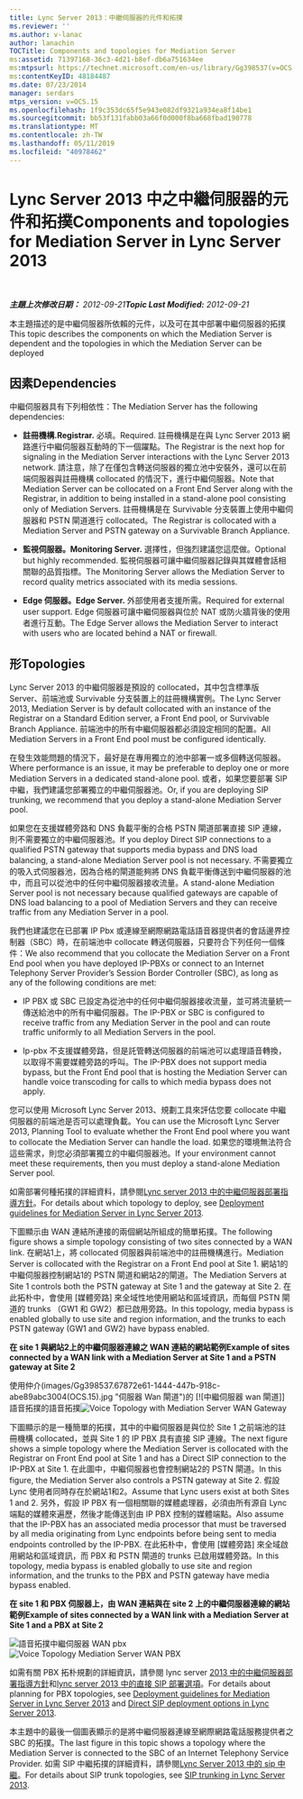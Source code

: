 ```yaml
---
title: Lync Server 2013：中繼伺服器的元件和拓撲
ms.reviewer: ''
ms.author: v-lanac
author: lanachin
TOCTitle: Components and topologies for Mediation Server
ms:assetid: 71397168-36c3-4d21-b8ef-db6a751634ee
ms:mtpsurl: https://technet.microsoft.com/en-us/library/Gg398537(v=OCS.15)
ms:contentKeyID: 48184487
ms.date: 07/23/2014
manager: serdars
mtps_version: v=OCS.15
ms.openlocfilehash: 1f9c353dc65f5e943e082df9321a934ea8f14be1
ms.sourcegitcommit: bb53f131fabb03a66f0d000f8ba668fbad190778
ms.translationtype: MT
ms.contentlocale: zh-TW
ms.lasthandoff: 05/11/2019
ms.locfileid: "40978462"
---
```

<div data-xmlns="http://www.w3.org/1999/xhtml">

<div class="topic" data-xmlns="http://www.w3.org/1999/xhtml" data-msxsl="urn:schemas-microsoft-com:xslt" data-cs="http://msdn.microsoft.com/en-us/">

<div data-asp="http://msdn2.microsoft.com/asp">

# <a name="components-and-topologies-for-mediation-server-in-lync-server-2013"></a><span data-ttu-id="cc135-102">Lync Server 2013 中之中繼伺服器的元件和拓撲</span><span class="sxs-lookup"><span data-stu-id="cc135-102">Components and topologies for Mediation Server in Lync Server 2013</span></span>

</div>

<div id="mainSection">

<div id="mainBody">

<span> </span>

<span data-ttu-id="cc135-103">_**主題上次修改日期：** 2012-09-21_</span><span class="sxs-lookup"><span data-stu-id="cc135-103">_**Topic Last Modified:** 2012-09-21_</span></span>

<span data-ttu-id="cc135-104">本主題描述的是中繼伺服器所依賴的元件，以及可在其中部署中繼伺服器的拓撲</span><span class="sxs-lookup"><span data-stu-id="cc135-104">This topic describes the components on which the Mediation Server is dependent and the topologies in which the Mediation Server can be deployed</span></span>

<div>

## <a name="dependencies"></a><span data-ttu-id="cc135-105">因素</span><span class="sxs-lookup"><span data-stu-id="cc135-105">Dependencies</span></span>

<span data-ttu-id="cc135-106">中繼伺服器具有下列相依性：</span><span class="sxs-lookup"><span data-stu-id="cc135-106">The Mediation Server has the following dependencies:</span></span>

  - <span data-ttu-id="cc135-107">**註冊機構.**</span><span class="sxs-lookup"><span data-stu-id="cc135-107">**Registrar.**</span></span> <span data-ttu-id="cc135-108">必填。</span><span class="sxs-lookup"><span data-stu-id="cc135-108">Required.</span></span> <span data-ttu-id="cc135-109">註冊機構是在與 Lync Server 2013 網路進行中繼伺服器互動時的下一個躍點。</span><span class="sxs-lookup"><span data-stu-id="cc135-109">The Registrar is the next hop for signaling in the Mediation Server interactions with the Lync Server 2013 network.</span></span> <span data-ttu-id="cc135-110">請注意，除了在僅包含轉送伺服器的獨立池中安裝外，還可以在前端伺服器與註冊機構 collocated 的情況下，進行中繼伺服器。</span><span class="sxs-lookup"><span data-stu-id="cc135-110">Note that Mediation Server can be collocated on a Front End Server along with the Registrar, in addition to being installed in a stand-alone pool consisting only of Mediation Servers.</span></span> <span data-ttu-id="cc135-111">註冊機構是在 Survivable 分支裝置上使用中繼伺服器和 PSTN 閘道進行 collocated。</span><span class="sxs-lookup"><span data-stu-id="cc135-111">The Registrar is collocated with a Mediation Server and PSTN gateway on a Survivable Branch Appliance.</span></span>

  - <span data-ttu-id="cc135-112">**監視伺服器。**</span><span class="sxs-lookup"><span data-stu-id="cc135-112">**Monitoring Server.**</span></span> <span data-ttu-id="cc135-113">選擇性，但強烈建議您這麼做。</span><span class="sxs-lookup"><span data-stu-id="cc135-113">Optional but highly recommended.</span></span> <span data-ttu-id="cc135-114">監視伺服器可讓中繼伺服器記錄與其媒體會話相關聯的品質指標。</span><span class="sxs-lookup"><span data-stu-id="cc135-114">The Monitoring Server allows the Mediation Server to record quality metrics associated with its media sessions.</span></span>

  - <span data-ttu-id="cc135-115">**Edge 伺服器。**</span><span class="sxs-lookup"><span data-stu-id="cc135-115">**Edge Server.**</span></span> <span data-ttu-id="cc135-116">外部使用者支援所需。</span><span class="sxs-lookup"><span data-stu-id="cc135-116">Required for external user support.</span></span> <span data-ttu-id="cc135-117">Edge 伺服器可讓中繼伺服器與位於 NAT 或防火牆背後的使用者進行互動。</span><span class="sxs-lookup"><span data-stu-id="cc135-117">The Edge Server allows the Mediation Server to interact with users who are located behind a NAT or firewall.</span></span>

</div>

<div>

## <a name="topologies"></a><span data-ttu-id="cc135-118">形</span><span class="sxs-lookup"><span data-stu-id="cc135-118">Topologies</span></span>

<span data-ttu-id="cc135-119">Lync Server 2013 的中繼伺服器是預設的 collocated，其中包含標準版 Server、前端池或 Survivable 分支裝置上的註冊機構實例。</span><span class="sxs-lookup"><span data-stu-id="cc135-119">The Lync Server 2013, Mediation Server is by default collocated with an instance of the Registrar on a Standard Edition server, a Front End pool, or Survivable Branch Appliance.</span></span> <span data-ttu-id="cc135-120">前端池中的所有中繼伺服器都必須設定相同的配置。</span><span class="sxs-lookup"><span data-stu-id="cc135-120">All Mediation Servers in a Front End pool must be configured identically.</span></span>

<span data-ttu-id="cc135-121">在發生效能問題的情況下，最好是在專用獨立的池中部署一或多個轉送伺服器。</span><span class="sxs-lookup"><span data-stu-id="cc135-121">Where performance is an issue, it may be preferable to deploy one or more Mediation Servers in a dedicated stand-alone pool.</span></span> <span data-ttu-id="cc135-122">或者，如果您要部署 SIP 中繼，我們建議您部署獨立的中繼伺服器池。</span><span class="sxs-lookup"><span data-stu-id="cc135-122">Or, if you are deploying SIP trunking, we recommend that you deploy a stand-alone Mediation Server pool.</span></span>

<span data-ttu-id="cc135-123">如果您在支援媒體旁路和 DNS 負載平衡的合格 PSTN 閘道部署直接 SIP 連線，則不需要獨立的中繼伺服器池。</span><span class="sxs-lookup"><span data-stu-id="cc135-123">If you deploy Direct SIP connections to a qualified PSTN gateway that supports media bypass and DNS load balancing, a stand-alone Mediation Server pool is not necessary.</span></span> <span data-ttu-id="cc135-124">不需要獨立的吸入式伺服器池，因為合格的閘道能夠將 DNS 負載平衡傳送到中繼伺服器的池中，而且可以從池中的任何中繼伺服器接收流量。</span><span class="sxs-lookup"><span data-stu-id="cc135-124">A stand-alone Mediation Server pool is not necessary because qualified gateways are capable of DNS load balancing to a pool of Mediation Servers and they can receive traffic from any Mediation Server in a pool.</span></span>

<span data-ttu-id="cc135-125">我們也建議您在已部署 IP Pbx 或連線至網際網路電話語音器提供者的會話邊界控制器（SBC）時，在前端池中 collocate 轉送伺服器，只要符合下列任何一個條件：</span><span class="sxs-lookup"><span data-stu-id="cc135-125">We also recommend that you collocate the Mediation Server on a Front End pool when you have deployed IP-PBXs or connect to an Internet Telephony Server Provider’s Session Border Controller (SBC), as long as any of the following conditions are met:</span></span>

  - <span data-ttu-id="cc135-126">IP PBX 或 SBC 已設定為從池中的任何中繼伺服器接收流量，並可將流量統一傳送給池中的所有中繼伺服器。</span><span class="sxs-lookup"><span data-stu-id="cc135-126">The IP-PBX or SBC is configured to receive traffic from any Mediation Server in the pool and can route traffic uniformly to all Mediation Servers in the pool.</span></span>

  - <span data-ttu-id="cc135-127">Ip-pbx 不支援媒體旁路，但是託管轉送伺服器的前端池可以處理語音轉換，以取得不需要媒體旁路的呼叫。</span><span class="sxs-lookup"><span data-stu-id="cc135-127">The IP-PBX does not support media bypass, but the Front End pool that is hosting the Mediation Server can handle voice transcoding for calls to which media bypass does not apply.</span></span>

<span data-ttu-id="cc135-128">您可以使用 Microsoft Lync Server 2013、規劃工具來評估您要 collocate 中繼伺服器的前端池是否可以處理負載。</span><span class="sxs-lookup"><span data-stu-id="cc135-128">You can use the Microsoft Lync Server 2013, Planning Tool to evaluate whether the Front End pool where you want to collocate the Mediation Server can handle the load.</span></span> <span data-ttu-id="cc135-129">如果您的環境無法符合這些需求，則您必須部署獨立的中繼伺服器池。</span><span class="sxs-lookup"><span data-stu-id="cc135-129">If your environment cannot meet these requirements, then you must deploy a stand-alone Mediation Server pool.</span></span>

<span data-ttu-id="cc135-130">如需部署何種拓撲的詳細資料，請參閱[Lync server 2013 中的中繼伺服器部署指導方針](lync-server-2013-deployment-guidelines-for-mediation-server.md)。</span><span class="sxs-lookup"><span data-stu-id="cc135-130">For details about which topology to deploy, see [Deployment guidelines for Mediation Server in Lync Server 2013](lync-server-2013-deployment-guidelines-for-mediation-server.md).</span></span>

<span data-ttu-id="cc135-131">下圖顯示由 WAN 連結所連接的兩個網站所組成的簡單拓撲。</span><span class="sxs-lookup"><span data-stu-id="cc135-131">The following figure shows a simple topology consisting of two sites connected by a WAN link.</span></span> <span data-ttu-id="cc135-132">在網站1上，將 collocated 伺服器與前端池中的註冊機構進行。</span><span class="sxs-lookup"><span data-stu-id="cc135-132">Mediation Server is collocated with the Registrar on a Front End pool at Site 1.</span></span> <span data-ttu-id="cc135-133">網站1的中繼伺服器控制網站1的 PSTN 閘道和網站2的閘道。</span><span class="sxs-lookup"><span data-stu-id="cc135-133">The Mediation Servers at Site 1 controls both the PSTN gateway at Site 1 and the gateway at Site 2.</span></span> <span data-ttu-id="cc135-134">在此拓朴中，會使用 [媒體旁路] 來全域性地使用網站和區域資訊，而每個 PSTN 閘道的 trunks （GW1 和 GW2）都已啟用旁路。</span><span class="sxs-lookup"><span data-stu-id="cc135-134">In this topology, media bypass is enabled globally to use site and region information, and the trunks to each PSTN gateway (GW1 and GW2) have bypass enabled.</span></span>

<span data-ttu-id="cc135-135">**在 site 1 與網站2上的中繼伺服器連線之 WAN 連結的網站範例**</span><span class="sxs-lookup"><span data-stu-id="cc135-135">**Example of sites connected by a WAN link with a Mediation Server at Site 1 and a PSTN gateway at Site 2**</span></span>

<span data-ttu-id="cc135-136">使用仲介(images/Gg398537.67872e61-1444-447b-918c-abe89abc3004(OCS.15).jpg "伺服器 Wan 閘道")的 [![中繼伺服器 wan 閘道]] 語音拓撲的語音拓撲</span><span class="sxs-lookup"><span data-stu-id="cc135-136">![Voice Topology with Mediation Server WAN Gateway](images/Gg398537.67872e61-1444-447b-918c-abe89abc3004(OCS.15).jpg "Voice Topology with Mediation Server WAN Gateway")</span></span>

<span data-ttu-id="cc135-137">下圖顯示的是一種簡單的拓撲，其中的中繼伺服器是與位於 Site 1 之前端池的註冊機構 collocated，並與 Site 1 的 IP PBX 具有直接 SIP 連線。</span><span class="sxs-lookup"><span data-stu-id="cc135-137">The next figure shows a simple topology where the Mediation Server is collocated with the Registrar on Front End pool at Site 1 and has a Direct SIP connection to the IP-PBX at Site 1.</span></span> <span data-ttu-id="cc135-138">在此圖中，中繼伺服器也會控制網站2的 PSTN 閘道。</span><span class="sxs-lookup"><span data-stu-id="cc135-138">In this figure, the Mediation Server also controls a PSTN gateway at Site 2.</span></span> <span data-ttu-id="cc135-139">假設 Lync 使用者同時存在於網站1和2。</span><span class="sxs-lookup"><span data-stu-id="cc135-139">Assume that Lync users exist at both Sites 1 and 2.</span></span> <span data-ttu-id="cc135-140">另外，假設 IP PBX 有一個相關聯的媒體處理器，必須由所有源自 Lync 端點的媒體來遍歷，然後才能傳送到由 IP PBX 控制的媒體端點。</span><span class="sxs-lookup"><span data-stu-id="cc135-140">Also assume that the IP-PBX has an associated media processor that must be traversed by all media originating from Lync endpoints before being sent to media endpoints controlled by the IP-PBX.</span></span> <span data-ttu-id="cc135-141">在此拓朴中，會使用 [媒體旁路] 來全域啟用網站和區域資訊，而 PBX 和 PSTN 閘道的 trunks 已啟用媒體旁路。</span><span class="sxs-lookup"><span data-stu-id="cc135-141">In this topology, media bypass is enabled globally to use site and region information, and the trunks to the PBX and PSTN gateway have media bypass enabled.</span></span>

<span data-ttu-id="cc135-142">**在 site 1 和 PBX 伺服器上，由 WAN 連結與在 site 2 上的中繼伺服器連線的網站範例**</span><span class="sxs-lookup"><span data-stu-id="cc135-142">**Example of sites connected by a WAN link with a Mediation Server at Site 1 and a PBX at Site 2**</span></span>

<span data-ttu-id="cc135-143">![語音拓撲中繼伺服器 WAN pbx](images/Gg398537.df6c8a5b-8431-4187-907d-ff5ca26eeeec(OCS.15).jpg "語音拓撲中繼伺服器 wan pbx")</span><span class="sxs-lookup"><span data-stu-id="cc135-143">![Voice Topology Mediation Server WAN PBX](images/Gg398537.df6c8a5b-8431-4187-907d-ff5ca26eeeec(OCS.15).jpg "Voice Topology Mediation Server WAN PBX")</span></span>

<span data-ttu-id="cc135-144">如需有關 PBX 拓朴規劃的詳細資訊，請參閱 lync server [2013 中的中繼伺服器部署指導方針](lync-server-2013-deployment-guidelines-for-mediation-server.md)和[lync server 2013 中的直接 SIP 部署選項](lync-server-2013-direct-sip-deployment-options.md)。</span><span class="sxs-lookup"><span data-stu-id="cc135-144">For details about planning for PBX topologies, see [Deployment guidelines for Mediation Server in Lync Server 2013](lync-server-2013-deployment-guidelines-for-mediation-server.md) and [Direct SIP deployment options in Lync Server 2013](lync-server-2013-direct-sip-deployment-options.md).</span></span>

<span data-ttu-id="cc135-145">本主題中的最後一個圖表顯示的是將中繼伺服器連線至網際網路電話服務提供者之 SBC 的拓撲。</span><span class="sxs-lookup"><span data-stu-id="cc135-145">The last figure in this topic shows a topology where the Mediation Server is connected to the SBC of an Internet Telephony Service Provider.</span></span> <span data-ttu-id="cc135-146">如需 SIP 中繼拓撲的詳細資料，請參閱[Lync Server 2013 中的 sip 中繼](lync-server-2013-sip-trunking.md)。</span><span class="sxs-lookup"><span data-stu-id="cc135-146">For details about SIP trunk topologies, see [SIP trunking in Lync Server 2013](lync-server-2013-sip-trunking.md).</span></span>

</div>

</div>

<span> </span>

</div>

</div>

</div>

